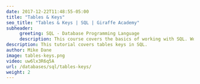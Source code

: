 ```yaml
---
date: 2017-12-22T11:48:55-05:00
title: "Tables & Keys"
seo_title: "Tables & Keys | SQL | Giraffe Academy"
subheader:
     greeting: SQL - Database Programming Language
     description: This course covers the basics of working with SQL. Work your way through the videos and we'll teach you everything you need to know to interact with database management systems and create powerful relational databases!
description: This tutorial covers tables keys in SQL.
author: Mike Dane
image: tables-keys.png
video: uw6lx3R6q5A
url: /databases/sql/tables-keys/
weight: 2
---
```



